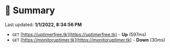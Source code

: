 # 📖 Summary
Last updated: **1/1/2022, 8:34:56 PM**

- `GET` [https://uptimerfree.tk](https://uptimerfree.tk) - **Up** (597ms)
- `GET` [https://monitoruptimer.tk](https://monitoruptimer.tk) - **Down** (30ms)

